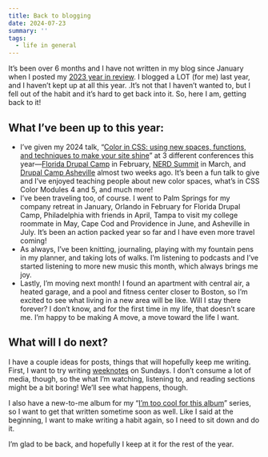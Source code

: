```yaml
---
title: Back to blogging
date: 2024-07-23
summary: ''
tags:
  - life in general
---
```

It’s been over 6 months and I have not written in my blog since January when I posted my [2023 year in review](2023-year-in-review). I blogged a LOT (for me) last year, and I haven’t kept up at all this year. .It’s not that I haven’t wanted to, but I fell out of the habit and it’s hard to get back into it. So, here I am, getting back to it!

## What I’ve been up to this year:
* I’ve given my 2024 talk, “[Color in CSS: using new spaces, functions, and techniques to make your site shine](https://noti.st/starshaped/OqswCh/color-in-css-using-new-spaces-functions-and-techniques-to-make-your-site-shine)” at 3 different conferences this year—[Florida Drupal Camp](https://fldrupal.camp/) in February, [NERD Summit](https://nerdsummit.org) in March, and [Drupal Camp Asheville](https://www.drupalasheville.com/) almost two weeks ago. It’s been a fun talk to give and I’ve enjoyed teaching people about new color spaces, what’s in CSS Color Modules 4 and 5, and much more! 
* I’ve been traveling too, of course. I went to Palm Springs for my company retreat in January, Orlando in February for Florida Drupal Camp, Philadelphia with friends in April, Tampa to visit my college roommate in May, Cape Cod and Providence in June, and Asheville in July. It’s been an action packed year so far and I have even more travel coming!
* As always, I’ve been knitting, journaling, playing with my fountain pens in my planner, and taking lots of walks. I’m listening to podcasts and I’ve started listening to more new music this month, which always brings me joy.
* Lastly, I’m moving next month! I found an apartment with central air, a heated garage, and a pool and fitness center closer to Boston, so I’m excited to see what living in a new area will be like. Will I stay there forever? I don’t know, and for the first time in my life, that doesn’t scare me. I’m happy to be making A move, a move toward the life I want.

## What will I do next?
I have a couple ideas for posts, things that will hopefully keep me writing. First, I want to try writing [weeknotes](/tags/weeknotes) on Sundays. I don’t consume a lot of media, though, so the what I’m watching, listening to, and reading sections might be a bit boring! We’ll see what happens, though.

I also have a new-to-me album for my “[I’m too cool for this album](/tags/i-m-too-cool-for-this-album)” series, so I want to get that written sometime soon as well. Like I said at the beginning, I want to make writing a habit again, so I need to sit down and do it. 

I’m glad to be back, and hopefully I keep at it for the rest of the year.
